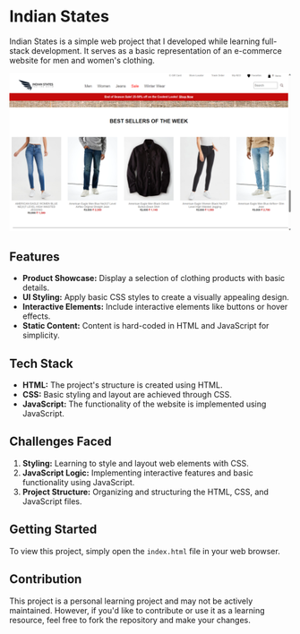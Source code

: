 # Indian States

Indian States is a simple web project that I developed while learning full-stack development. It serves as a basic representation of an e-commerce website for men and women's clothing.

<img src="https://raw.githubusercontent.com/SumatM/Indian-States/main/UI%20images/Screenshot%20(596).png" alt="homePage" />

## Features

- **Product Showcase:** Display a selection of clothing products with basic details.
- **UI Styling:** Apply basic CSS styles to create a visually appealing design.
- **Interactive Elements:** Include interactive elements like buttons or hover effects.
- **Static Content:** Content is hard-coded in HTML and JavaScript for simplicity.

## Tech Stack

- **HTML:** The project's structure is created using HTML.
- **CSS:** Basic styling and layout are achieved through CSS.
- **JavaScript:** The functionality of the website is implemented using JavaScript.

## Challenges Faced

1. **Styling:** Learning to style and layout web elements with CSS.
2. **JavaScript Logic:** Implementing interactive features and basic functionality using JavaScript.
3. **Project Structure:** Organizing and structuring the HTML, CSS, and JavaScript files.

## Getting Started

To view this project, simply open the `index.html` file in your web browser.

## Contribution

This project is a personal learning project and may not be actively maintained. However, if you'd like to contribute or use it as a learning resource, feel free to fork the repository and make your changes.

